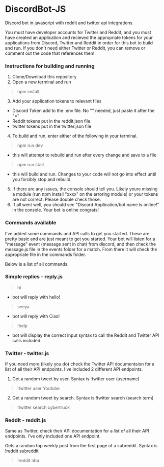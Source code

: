 # DiscordBot-JS
Discord bot in javascript with reddit and twitter api integrations.

You must have developer accounts for Twitter and Reddit, and you must have created an application and recieved the appropriate tokens for your applications from Discord, Twitter and Reddit in order for this bot to build and run. If you don't need either Twitter or Reddit, you can remove or comment out the code that references them.

### Instructions for building and running

1. Clone/Download this repository
2. Open a new terminal and run 
>npm install 
3. Add your application tokens to relevant files
- Discord Token add to the .env file. No "" needed, just paste it after the "="
- Reddit tokens put in the reddit.json file
- twitter tokens put in the twitter.json file
4. To build and run, enter either of the following in your terminal.
>npm run dev
- this will attempt to rebuild and run after every change and save to a file
>npm run start  
- this will build and run. Changes to your code will not go into effect until you forcibly stop and rebuild.
5. If there are any issues, the console should tell you. Likely youre missing a module (run npm install "xxxx" on the erroring module) or your tokens are not correct. Please double check those.
6. If all went well, you should see "Discord Application/bot name is online!" in the console. Your bot is online congrats!

### Commands available
I've added some commands and API calls to get you started. These are pretty basic and are just meant to get you started. Your bot will listen for a "message" event (message sent in chat) from discord, and then check the message.js file in the events folder for a match. From there it will check the appropriate file in the commands folder.

Below is a list of all commands.

### Simple replies - reply.js
>hi 
- bot will reply with hello!
>seeya
- bot will reply with Ciao!
>!help 
- bot will display the correct input syntax to call the Reddit and Twitter API calls included.

### Twitter - twitter.js
If you need more (likely you do) check the Twitter API documentaion for a list of all their API endpoints. I've included 2 different API endpoints.

1. Get a random tweet by user. Syntax is !twitter user (username) 
>!twitter user Youtube
2. Get a random tweet by search. Syntax is !twitter search (search term) 
>!twitter search cybertruck

### Reddit - reddit.js
Same as Twitter, check their API documentation for a list of all their API endpoints. I've only included one API endpoint.

Gets a random top weekly post from the first page of a subreddit. Syntax is !reddit subreddit
>!reddit nba  






